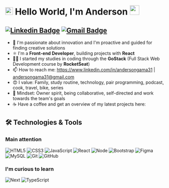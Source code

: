 # <img src="https://github.com/rajput2107/rajput2107/blob/master/Assets/Earth.gif" width="24px"> Hello World, I'm Anderson <img alt="wave" src="https://raw.githubusercontent.com/MartinHeinz/MartinHeinz/master/wave.gif" width="30px">

## [![Linkedin Badge](https://img.shields.io/badge/-andersongama31-blue?style=flat-square&logo=Linkedin&logoColor=white&link=https://www.linkedin.com/in/pranjaljain0/)](https://www.linkedin.com/in/andersongama31/) [![Gmail Badge](https://img.shields.io/badge/-andersongama31@gmail.com-c14438?style=flat-square&logo=Gmail&logoColor=white&link=mailto:andersongama31@gmail.com)](mailto:andersongama31@gmail.com)

- 🚀 I'm passionate about innovation and I'm proactive and guided for finding creative solutions
- ⚛ I'm a **Front-end Developer**, building projects with **React**
- 👨‍💻 I started my studies in coding through the **GoStack** (Full Stack Web Development course by **RocketSeat**)
- 📫 How to reach me: https://www.linkedin.com/in/andersongama31 | andersongama31@gmail.com
- 😍 I value: Family, study routine, technology, pair programming, podcast, cook, travel, bike, series
- 🧠 Mindset: Owner spirit, being collaborative, self-directed and work towards the team's goals
- ☕️ Have a coffee and get an overview of my latest projects here: 

## :hammer_and_wrench: Technologies & Tools

### Main attention

![HTML5](https://img.shields.io/badge/HTML5-E34F26?style=for-the-badge&logo=html5&logoColor=white)
![CSS3](https://img.shields.io/badge/CSS3-1572B6?style=for-the-badge&logo=css3&logoColor=white)
![JavaScript](https://img.shields.io/badge/JavaScript-F7DF1E?style=for-the-badge&logo=javascript&logoColor=black)
![React](https://img.shields.io/badge/React-20232A?style=for-the-badge&logo=react&logoColor=61DAFB)
![Node](https://img.shields.io/badge/Node.js-339933?style=for-the-badge&logo=nodedotjs&logoColor=white)
![Bootstrap](https://img.shields.io/badge/Bootstrap-563D7C?style=for-the-badge&logo=bootstrap&logoColor=white)
![Figma](https://img.shields.io/badge/Figma-F24E1E?style=for-the-badge&logo=figma&logoColor=white)
![MySQL](https://img.shields.io/badge/MySQL-00000F?style=for-the-badge&logo=mysql&logoColor=white)
![Git](https://img.shields.io/badge/Git-F05032?style=for-the-badge&logo=git&logoColor=white)
![GitHub](https://img.shields.io/badge/GitHub-100000?style=for-the-badge&logo=github&logoColor=white)

### I'm curious to learn
![Next](https://img.shields.io/badge/next.js-000000?style=for-the-badge&logo=nextdotjs&logoColor=white)
![TypeScript](https://img.shields.io/badge/TypeScript-007ACC?style=for-the-badge&logo=typescript&logoColor=white)

